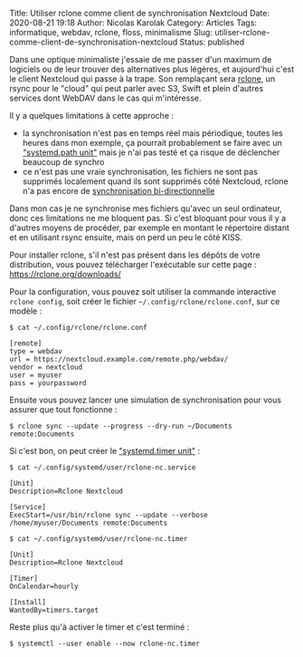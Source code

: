 Title: Utiliser rclone comme client de synchronisation Nextcloud
Date: 2020-08-21 19:18
Author: Nicolas Karolak
Category: Articles
Tags: informatique, webdav, rclone, floss, minimalisme
Slug: utiliser-rclone-comme-client-de-synchronisation-nextcloud
Status: published

Dans une optique minimaliste j'essaie de me passer d'un maximum de logiciels ou de leur trouver des alternatives plus légères, et aujourd'hui c'est le client Nextcloud qui passe à la trape. Son remplaçant sera [rclone](https://rclone.org), un rsync pour le "cloud" qui peut parler avec S3, Swift et plein d'autres services dont WebDAV dans le cas qui m'intéresse.

Il y a quelques limitations à cette approche :

- la synchronisation n'est pas en temps réel mais périodique, toutes les heures dans mon exemple, ça pourrait probablement se faire avec un ["systemd.path unit"](https://www.freedesktop.org/software/systemd/man/systemd.path.html) mais je n'ai pas testé et ça risque de déclencher beaucoup de synchro
- ce n'est pas une vraie synchronisation, les fichiers ne sont pas supprimés localement quand ils sont supprimés côté Nextcloud, rclone n'a pas encore de [synchronisation bi-directionnelle](https://forum.rclone.org/t/semi-rclone-bisync-two-way-sync-with-rclone-copy/8995)

Dans mon cas je ne synchronise mes fichiers qu'avec un seul ordinateur, donc ces limitations ne me bloquent pas. Si c'est bloquant pour vous il y a d'autres moyens de procéder, par exemple en montant le répertoire distant et en utilisant rsync ensuite, mais on perd un peu le côté KISS.

Pour installer rclone, s'il n'est pas présent dans les dépôts de votre distribution, vous pouvez télécharger l'exécutable sur cette page : <https://rclone.org/downloads/>

Pour la configuration, vous pouvez soit utiliser la commande interactive `rclone config`, soit créer le fichier `~/.config/rclone/rclone.conf`, sur ce modèle :

```
$ cat ~/.config/rclone/rclone.conf

[remote]
type = webdav
url = https://nextcloud.example.com/remote.php/webdav/
vendor = nextcloud
user = myuser
pass = yourpassword
```

Ensuite vous pouvez lancer une simulation de synchronisation pour vous assurer que tout fonctionne :

```
$ rclone sync --update --progress --dry-run ~/Documents remote:Documents
```

Si c'est bon, on peut créer le ["systemd.timer unit"](https://www.freedesktop.org/software/systemd/man/systemd.timer.html) :

```
$ cat ~/.config/systemd/user/rclone-nc.service

[Unit]
Description=Rclone Nextcloud

[Service]
ExecStart=/usr/bin/rclone sync --update --verbose /home/myuser/Documents remote:Documents
```

```
$ cat ~/.config/systemd/user/rclone-nc.timer

[Unit]
Description=Rclone Nextcloud

[Timer]
OnCalendar=hourly

[Install]
WantedBy=timers.target
```

Reste plus qu'à activer le timer et c'est terminé :

```
$ systemctl --user enable --now rclone-nc.timer
```
